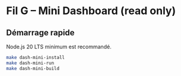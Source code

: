 # Fil G – Mini Dashboard (read only)

## Démarrage rapide

Node.js 20 LTS minimum est recommandé.

```bash
make dash-mini-install
make dash-mini-run
make dash-mini-build
```
